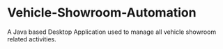 # Vehicle-Showroom-Automation
A Java based Desktop Application used to manage all vehicle showroom related activities.
